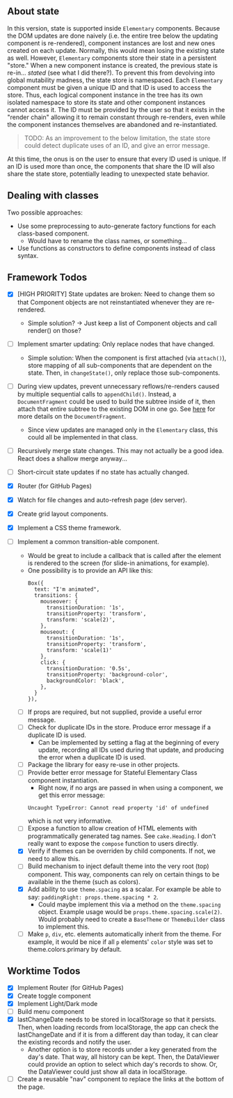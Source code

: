 ## About state
In this version, state is supported inside `Elementary` components. Because the DOM updates are done naively (i.e. the entire tree below the updating component is re-rendered), component instances are lost and new ones created on each update. Normally, this would mean losing the existing state as well. However, `Elementary` components store their state in a persistent "store." When a new component instance is created, the previous state is re-in... _stated_ (see what I did there?). To prevent this from devolving into global mutability madness, the state store is namespaced. Each `Elementary` component must be given a unique ID and that ID is used to access the store. Thus, each logical component instance in the tree has its own isolated namespace to store its state and other component instances cannot access it. The ID must be provided by the user so that it exists in the "render chain" allowing it to remain constant through re-renders, even while the component instances themselves are abandoned and re-instantiated.

> TODO: As an improvement to the below limitation, the state store could detect duplicate uses of an ID, and give an error message.

At this time, the onus is on the user to ensure that every ID used is unique. If an ID is used more than once, the components that share the ID will also share the state store, potentially leading to unexpected state behavior.

## Dealing with classes
Two possible approaches:
* Use some preprocessing to auto-generate factory functions for each class-based component.
  * Would have to rename the class names, or something...
* Use functions as constructors to define components instead of class syntax.


## Framework Todos
- [x] [HIGH PRIORITY] State updates are broken: Need to change them so that Component objects are not reinstantiated whenever they are re-rendered.
  * Simple solution? -> Just keep a list of Component objects and call render() on those?
- [ ] Implement smarter updating: Only replace nodes that have changed.
  * Simple solution: When the component is first attached (via `attach()`), store mapping of all sub-components that are dependent on the state. Then, in `changeState()`, only replace those sub-components.
- [ ] During view updates, prevent unnecessary reflows/re-renders caused by multiple sequential calls to `appendChild()`. Instead, a `DocumentFragment` could be used to build the subtree inside of it, then attach that entire subtree to the existing DOM in one go. See [here](https://developer.mozilla.org/en-US/docs/Web/API/DocumentFragment) for more details on the `DocumentFragment`.
  * Since view updates are managed only in the `Elementary` class, this could all be implemented in that class.
- [ ] Recursively merge state changes. This may not actually be a good idea. React does a shallow merge anyway...
- [ ] Short-circuit state updates if no state has actually changed.
- [x] Router (for GitHub Pages)
- [x] Watch for file changes and auto-refresh page (dev server).
- [x] Create grid layout components.
- [x] Implement a CSS theme framework.
- [ ] Implement a common transition-able component.
  * Would be great to include a callback that is called after the element is rendered to the screen (for slide-in animations, for example).
  * One possibility is to provide an API like this:
    ```
    Box({
      text: "I'm animated",
      transitions: {
        mouseover: {
          transitionDuration: '1s',
          transitionProperty: 'transform',
          transform: 'scale(2)',
        },
        mouseout: {
          transitionDuration: '1s',
          transitionProperty: 'transform',
          transform: 'scale(1)'
        },
        click: {
          transitionDuration: '0.5s',
          transitionProperty: 'background-color',
          backgroundColor: 'black',
        },
      }
    }),
    ```


  - [ ] If props are required, but not supplied, provide a useful error message.
  - [ ] Check for duplicate IDs in the store. Produce error message if a duplicate ID is used.
    - Can be implemented by setting a flag at the beginning of every update, recording all IDs used during that update, and producing the error when a duplicate ID is used.
  - [ ] Package the library for easy re-use in other projects.
  - [ ] Provide better error message for Stateful Elementary Class component instantiation.
    * Right now, if no args are passed in when using a component, we get this error message:
    ```
    Uncaught TypeError: Cannot read property 'id' of undefined
    ```
    which is not very informative.
  - [ ] Expose a function to allow creation of HTML elements with programmatically generated tag names. See `cake.Heading`. I don't really want to expose the `compose` function to users directly.
  - [x] Verify if themes can be overriden by child components. If not, we need to allow this.
  - [ ] Build mechanism to inject default theme into the very root (top) component. This way, components can rely on certain things to be available in the theme (such as colors).
  - [x] Add ability to use `theme.spacing` as a scalar. For example be able to say: `paddingRight: props.theme.spacing * 2`.
    * Could maybe implement this via a method on the `theme.spacing` object. Example usage would be `props.theme.spacing.scale(2)`. Would probably need to create a `BaseTheme` or `ThemeBuilder` class to implement this.
  - [ ] Make `p`, `div`, etc. elements automatically inherit from the theme. For example, it would be nice if all `p` elements' `color` style was set to theme.colors.primary by default.

## Worktime Todos
- [x] Implement Router (for GitHub Pages)
- [x] Create toggle component
- [x] Implement Light/Dark mode
- [ ] Build menu component
- [x] lastChangeDate needs to be stored in localStorage so that it persists. Then, when loading records from localStorage, the app can check the lastChangeDate and if it is from a different day than today, it can clear the existing records and notify the user.
  * Another option is to store records under a key generated from the day's date. That way, all history can be kept. Then, the DataViewer could provide an option to select which day's records to show. Or, the DataViewer could just show all data in localStorage.
- [ ] Create a reusable "nav" component to replace the links at the bottom of the page.
